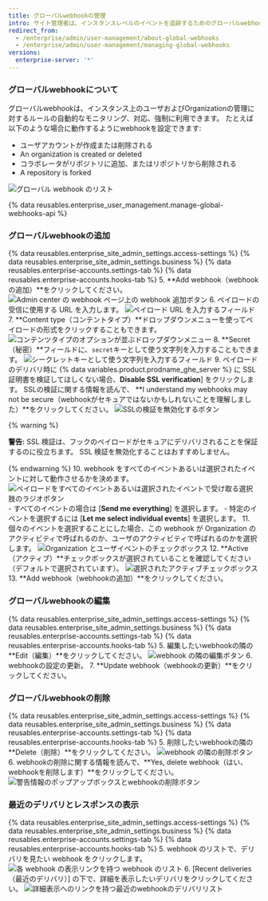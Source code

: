 ```yaml
---
title: グローバルwebhookの管理
intro: サイト管理者は、インスタンスレベルのイベントを追跡するためのグローバルwebhookの表示、追加、編集、削除が行えます。
redirect_from:
  - /enterprise/admin/user-management/about-global-webhooks
  - /enterprise/admin/user-management/managing-global-webhooks
versions:
  enterprise-server: '*'
---
```


### グローバルwebhookについて

グローバルwebhookは、インスタンス上のユーザおよびOrganizationの管理に対するルールの自動的なモニタリング、対応、強制に利用できます。 たとえば以下のような場合に動作するようにwebhookを設定できます:
- ユーザアカウントが作成または削除される
- An organization is created or deleted
- コラボレータがリポジトリに追加、またはリポジトリから削除される
- A repository is forked

![グローバル webhook のリスト](/assets/images/enterprise/site-admin-settings/list-of-global-webhooks.png)

{% data reusables.enterprise_user_management.manage-global-webhooks-api %}


### グローバルwebhookの追加

{% data reusables.enterprise_site_admin_settings.access-settings %}
{% data reusables.enterprise_site_admin_settings.business %}
{% data reusables.enterprise-accounts.settings-tab %}
{% data reusables.enterprise-accounts.hooks-tab %}
5. **Add webhook（webhookの追加）**をクリックしてください。 ![Admin center の webhook ページ上の webhook 追加ボタン](/assets/images/enterprise/site-admin-settings/add-global-webhook-button.png)
6. ペイロードの受信に使用する URL を入力します。 ![ペイロード URL を入力するフィールド](/assets/images/enterprise/site-admin-settings/add-global-webhook-payload-url.png)
7. **Content type（コンテントタイプ）**ドロップダウンメニューを使ってペイロードの形式をクリックすることもできます。 ![コンテンツタイプのオプションが並ぶドロップダウンメニュー](/assets/images/enterprise/site-admin-settings/add-global-webhook-content-type-dropdown.png)
8. **Secret（秘密）**フィールドに、`secret`キーとして使う文字列を入力することもできます。 ![シークレットキーとして使う文字列を入力するフィールド](/assets/images/enterprise/site-admin-settings/add-global-webhook-secret.png)
9. ペイロードのデリバリ時に {% data variables.product.prodname_ghe_server %} に SSL 証明書を検証してほしくない場合、**Disable SSL verification**] をクリックします。 SSLの検証に関する情報を読んで、 **I understand my webhooks may not be secure（webhookがセキュアではないかもしれないことを理解しました）**をクリックしてください。 ![SSLの検証を無効化するボタン](/assets/images/enterprise/site-admin-settings/add-global-webhook-disable-ssl-button.png)

  {% warning %}

  **警告:** SSL 検証は、フックのペイロードがセキュアにデリバリされることを保証するのに役立ちます。 SSL 検証を無効化することはおすすめしません。

  {% endwarning %}
10. webhook をすべてのイベントあるいは選択されたイベントに対して動作させるかを決めます。 ![ペイロードをすべてのイベントあるいは選択されたイベントで受け取る選択肢のラジオボタン](/assets/images/enterprise/site-admin-settings/add-global-webhook-select-events.png)
    - すべてのイベントの場合は [**Send me everything**] を選択します。
    - 特定のイベントを選択するには [**Let me select individual events**] を選択します。
11. 個々のイベントを選択することにした場合、この webhook が Organization のアクティビティで呼ばれるのか、ユーザのアクティビティで呼ばれるのかを選択します。 ![Organization とユーザイベントのチェックボックス](/assets/images/enterprise/site-admin-settings/add-global-webhook-select-individual-events.png)
12. **Active（アクティブ）**チェックボックスが選択されていることを確認してください（デフォルトで選択されています）。 ![選択されたアクティブチェックボックス](/assets/images/enterprise/site-admin-settings/add-global-webhook-active-checkbox.png)
13. **Add webhook（webhookの追加）**をクリックしてください。

### グローバルwebhookの編集

{% data reusables.enterprise_site_admin_settings.access-settings %}
{% data reusables.enterprise_site_admin_settings.business %}
{% data reusables.enterprise-accounts.settings-tab %}
{% data reusables.enterprise-accounts.hooks-tab %}
5. 編集したいwebhookの隣の**Edit（編集）**をクリックしてください。 ![webhook の隣の編集ボタン](/assets/images/enterprise/site-admin-settings/edit-global-webhook-button.png)
6. webhookの設定の更新。
7. **Update webhook（webhookの更新）**をクリックしてください。

### グローバルwebhookの削除

{% data reusables.enterprise_site_admin_settings.access-settings %}
{% data reusables.enterprise_site_admin_settings.business %}
{% data reusables.enterprise-accounts.settings-tab %}
{% data reusables.enterprise-accounts.hooks-tab %}
5. 削除したいwebhookの隣の**Delete（削除）**をクリックしてください。 ![webhook の隣の削除ボタン](/assets/images/enterprise/site-admin-settings/delete-global-webhook-button.png)
6. webhookの削除に関する情報を読んで、**Yes, delete webhook（はい、webhookを削除します）**をクリックしてください。 ![警告情報のポップアップボックスとwebhookの削除ボタン](/assets/images/enterprise/site-admin-settings/confirm-delete-global-webhook.png)

### 最近のデリバリとレスポンスの表示

{% data reusables.enterprise_site_admin_settings.access-settings %}
{% data reusables.enterprise_site_admin_settings.business %}
{% data reusables.enterprise-accounts.settings-tab %}
{% data reusables.enterprise-accounts.hooks-tab %}
5. webhook のリストで、デリバリを見たい webhook をクリックします。 ![各 webhook の表示リンクを持つ webhook のリスト](/assets/images/enterprise/site-admin-settings/click-global-webhook.png)
6. [Recent deliveries（最近のデリバリ）] の下で、詳細を表示したいデリバリをクリックしてください。 ![詳細表示へのリンクを持つ最近のwebhookのデリバリリスト](/assets/images/enterprise/site-admin-settings/global-webhooks-recent-deliveries.png)
